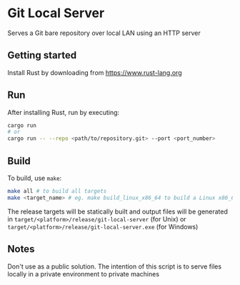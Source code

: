 # Git Local Server

Serves a Git bare repository over local LAN using an HTTP server

## Getting started

Install Rust by downloading from https://www.rust-lang.org

## Run

After installing Rust, run by executing:

```sh
cargo run
# or
cargo run -- --repo <path/to/repository.git> --port <port_number>
```

## Build

To build, use `make`:

```sh
make all # to build all targets
make <target_name> # eg. make build_linux_x86_64 to build a Linux x86_64 target
```

The release targets will be statically built and output files will be generated
in `target/<platform>/release/git-local-server` (for Unix) or
`target/<platform>/release/git-local-server.exe` (for Windows)

## Notes

Don't use as a public solution. The intention of this script is to serve files
locally in a private environment to private machines
